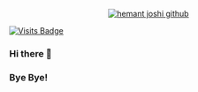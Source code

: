 <p align="center">
   <a href="https://badges.pufler.dev/visits/qutaibah/qutaibah"> <img alt="hemant joshi github" src="https://badges.pufler.dev/visits/qutaibah/qutaibah"> </a>
</p>

[![Visits Badge](https://badges.pufler.dev/visits/qutaibah/qutaibah)](https://badges.pufler.dev)

### Hi there 👋


### Bye Bye!

<!--
**Qutaibah/Qutaibah** is a ✨ _special_ ✨ repository because its `README.md` (this file) appears on your GitHub profile.

Here are some ideas to get you started:

- 🔭 I’m currently working on ...
- 🌱 I’m currently learning ...
- 👯 I’m looking to collaborate on ...
- 🤔 I’m looking for help with ...
- 💬 Ask me about ...
- 📫 How to reach me: ...
- 😄 Pronouns: ...
- ⚡ Fun fact: ...
-->
